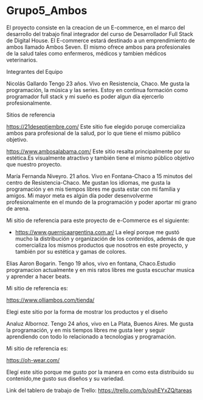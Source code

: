 # Grupo5_Ambos
El proyecto consiste en la creacion de un E-commerce, en el marco del desarrollo del trabajo final integrador del curso de Desarrollador Full Stack de Digital House. 
El E-commerce estará destinado a un emprendimiento de ambos llamado Ambos Seven. El mismo ofrece ambos para profesionales de la salud tales como enfermeros, médicos y tambien médicos veterinarios.

Integrantes del Equipo

Nicolás Gallardo
Tengo 23 años. Vivo en Resistencia, Chaco. Me gusta la programación, la música y las series. Estoy en continua formación como programador full stack y mi sueño es poder algun día ejercerlo profesionalmente.


Sitios de referencia

https://21deseptiembre.com/
Este sitio fue elegido poruqe comercializa ambos para profesional de la salud, por lo que tiene el mismo público objetivo.

https://www.ambosalabama.com/ 
Este sitio resalta principalmente por su estética.Es visualmente atractivo y también tiene el mismo público objetivo que nuestro proyecto. 


María Fernanda Niveyro. 21 años. Vivo en Fontana-Chaco a 15 minutos del centro de Resistencia-Chaco. Me gustan los idiomas, me gusta la programación y en mis tiempos libres me gusta estar con mi familia y amigos. Mi mayor meta es algún día poder desenvolverme profesionalmente en el mundo de la programación y poder aportar mi grano de arena.


Mi sitio de referencia para este proyecto de e-Commerce es el siguiente:

- https://www.guernicaargentina.com.ar/ La elegí porque me gustó mucho la distribución y organización de los contenidos, además de que comercializa los mismos productos que nosotros en este proyecto, y también por su estética y gamas de colores.




Elias Aaron Bogarin. Tengo 19 años, vivo en fontana, Chaco.Estudio programacion actualmente y en mis ratos libres me gusta escuchar musica y aprender a hacer beats.

Mi sitio de referencia es:

https://www.olliambos.com/tienda/

Elegi este sitio por la forma de mostrar los productos y el diseño


Analuz Albornoz. Tengo 24 años, vivo en La Plata, Buenos Aires. Me gusta la programación, y en mis tiempos libres me gusta leer y seguir aprendiendo con todo lo relacionado a tecnologias y programación.

Mi sitio de referencia es:

https://oh-wear.com/

Elegí este sitio porque me gusto por la manera en como esta distribuido su contenido,me  gusto sus diseños y su variedad.

Link del tablero de trabajo de Trello:
https://trello.com/b/ouhEYxZQ/tareas
